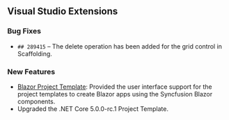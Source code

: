 
##  Visual Studio Extensions

###    Bug Fixes

- `## 289415` – The delete operation has been added for the grid control in Scaffolding.

###    New Features

- [Blazor Project Template](https://marketplace.visualstudio.com/items?itemName=SyncfusionInc.Blazor-VSCode-Extensions): Provided the user interface support for the project templates to create Blazor apps using the Syncfusion Blazor components. 
- Upgraded the .NET Core 5.0.0-rc.1 Project Template.